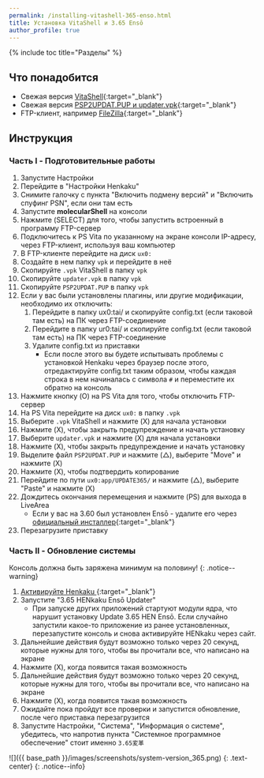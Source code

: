 ```yaml
---
permalink: /installing-vitashell-365-enso.html
title: Установка VitaShell и 3.65 Ensō
author_profile: true
---
```

{% include toc title="Разделы" %}

## Что понадобится

* Свежая версия [VitaShell](https://github.com/TheOfficialFloW/VitaShell/releases/latest){:target="_blank"}
* Свежая версия [PSP2UPDAT.PUP и updater.vpk](https://github.com/TheOfficialFloW/update365/releases/latest){:target="_blank"}
* FTP-клиент, например [FileZilla](https://filezilla-project.org/download.php){:target="_blank"}

## Инструкция

### Часть I - Подготовительные работы

1. Запустите Настройки
1. Перейдите в "Настройки Henkaku"
1. Снимите галочку с пункта "Включить подмену версий" и "Включить спуфинг PSN", если они там есть
1. Запустите **molecularShell** на консоли
1. Нажмите (SELECT) для того, чтобы запустить встроенный в программу FTP-сервер
1. Подключитесь к PS Vita по указанному на экране консоли IP-адресу, через FTP-клиент, используя ваш компьютер
1. В FTP-клиенте перейдите на диск `ux0:`
1. Создайте в нем папку `vpk` и перейдите в неё
1. Скопируйте `.vpk` VitaShell в папку `vpk`
1. Скопируйте `updater.vpk` в папку `vpk`
1. Скопируйте `PSP2UPDAT.PUP` в папку `vpk`
1. Если у вас были установлены плагины, или другие модификации, необходимо их отключить:
	1. Перейдите в папку ux0:tai/ и скопируйте config.txt (если таковой там есть) на ПК через FTP-соединение
	1. Перейдите в папку ur0:tai/ и скопируйте config.txt (если таковой там есть) на ПК через FTP-соединение
	1. Удалите config.txt из приставки
		* Если после этого вы будете испытывать проблемы с установкой Henkaku через браузер после этого, отредактируйте config.txt таким образом, чтобы каждая строка в нем начиналась с символа `#` и переместите их обратно на консоль
1. Нажмите кнопку (O) на PS Vita для того, чтобы отключить FTP-сервер 
1. На PS Vita перейдите на диск `ux0:` в папку `.vpk`
1. Выберите `.vpk` VitaShell и нажмите (X) для начала установки 
1. Нажмите (X), чтобы закрыть предупреждение и начать установку 
1. Выберите `updater.vpk` и нажмите (X) для начала установки 
1. Нажмите (X), чтобы закрыть предупреждение и начать установку 
1. Выделите файл `PSP2UPDAT.PUP` и нажмите (△), выберите "Move" и нажмите (X)
1. Нажмите (X), чтобы подтвердить копирование
1. Перейдите по пути `ux0:app/UPDATE365/` и нажмите (△), выберите "Paste" и нажмите (X)
1. Дождитесь окончания перемещения и нажмите (PS) для выхода в LiveArea
	* Если у вас на 3.60 был установлен Ensō - удалите его через [официальный инсталлер](https://github.com/henkaku/enso/releases/latest){:target="_blank"}
1. Перезагрузите приставку

### Часть II - Обновление системы

Консоль должна быть заряжена минимум на половину!
{: .notice--warning}

1. [Активируйте Henkaku ](running-henkaku-browser-psvita-card#%D0%A7%D0%B0%D1%81%D1%82%D1%8C-i---%D0%97%D0%B0%D0%BF%D1%83%D1%81%D0%BA-henkaku){:target="_blank"}
1. Запустите "3.65 HENkaku Ensō Updater"
	* При запуске других приложений стартуют модули ядра, что нарушит установку Update 3.65 HEN Ensō. Если случайно запустили какое-то приложение из ранее установленных, перезапустите консоль и снова активируйте HENkaku через сайт.
1. Дальнейшие действия будут возможно только через 20 секунд, которые нужны для того, чтобы вы прочитали все, что написано на экране
1. Нажмите (X), когда появится такая возможность
1. Дальнейшие действия будут возможно только через 20 секунд, которые нужны для того, чтобы вы прочитали все, что написано на экране
1. Нажмите (X), когда появится такая возможность
1. Ожидайте пока пройдут все проверки и запустится обновление, после чего приставка перезагрузится 
1. Запустите Настройки, "Система", "Информация о системе", убедитесь, что напротив пункта "Системное программное обеспечение" стоит именно `3.65変革`

![]({{ base_path }}/images/screenshots/system-version_365.png) 
{: .text-center}
{: .notice--info}